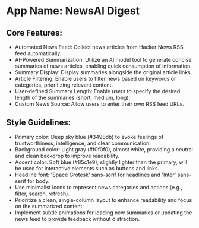 # **App Name**: NewsAI Digest

## Core Features:

- Automated News Feed: Collect news articles from Hacker News RSS feed automatically.
- AI-Powered Summarization: Utilize an AI model tool to generate concise summaries of news articles, enabling quick consumption of information.
- Summary Display: Display summaries alongside the original article links.
- Article Filtering: Enable users to filter news based on keywords or categories, prioritizing relevant content.
- User-defined Summary Length: Enable users to specify the desired length of the summaries (short, medium, long).
- Custom News Source: Allow users to enter their own RSS feed URLs.

## Style Guidelines:

- Primary color: Deep sky blue (#3498db) to evoke feelings of trustworthiness, intelligence, and clear communication.
- Background color: Light gray (#f0f0f0), almost white, providing a neutral and clean backdrop to improve readability.
- Accent color: Soft blue (#85c1e9), slightly lighter than the primary, will be used for interactive elements such as buttons and links.
- Headline font: 'Space Grotesk' sans-serif for headlines and 'Inter' sans-serif for body.
- Use minimalist icons to represent news categories and actions (e.g., filter, search, refresh).
- Prioritize a clean, single-column layout to enhance readability and focus on the summarized content.
- Implement subtle animations for loading new summaries or updating the news feed to provide feedback without distraction.